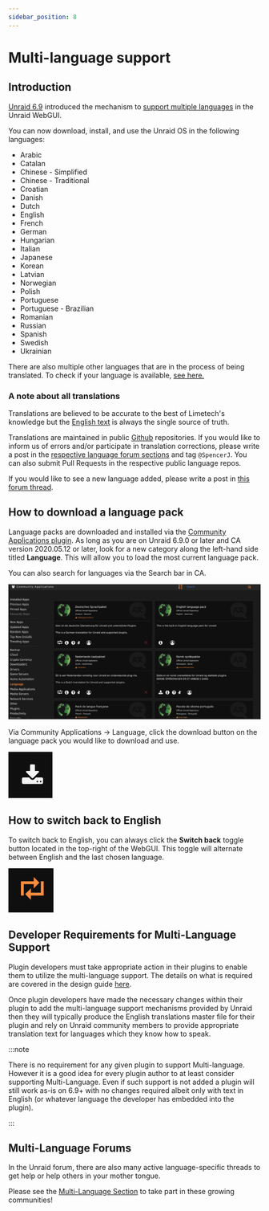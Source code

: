 ```yaml
---
sidebar_position: 8
---
```


# Multi-language support

## Introduction

[Unraid 6.9](https://unraid.net/blog/unraid-6-9-multi-language-support)
introduced the mechanism to [support multiple
languages](https://unraid.net/blog/unraid-6-9-multi-language-support) in
the Unraid WebGUI.

You can now download, install, and use the Unraid OS in the following
languages:

* Arabic
* Catalan
* Chinese - Simplified
* Chinese - Traditional
* Croatian
* Danish
* Dutch
* English
* French
* German
* Hungarian
* Italian
* Japanese
* Korean
* Latvian
* Norwegian
* Polish
* Portuguese
* Portuguese - Brazilian
* Romanian
* Russian
* Spanish
* Swedish
* Ukrainian

There are also multiple other languages that are in the process of being translated. To check if your language is available, [see here.](https://github.com/unraid?q=lang&type=all&language=&sort=)

### A note about all translations

Translations are believed to be accurate to the best of Limetech's knowledge but the [English text](https://github.com/unraid/lang-en_US) is always the single source of truth.

Translations are maintained in public [Github](https://github.com/unraid) repositories. If you would like to inform us of errors and/or participate in translation corrections, please write a post in the [respective language forum sections](https://forums.unraid.net/forum/75-multi-language-section/) and tag `@SpencerJ`. You can also submit Pull Requests in the respective public language repos.

If you would like to see a new language added, please write a post in [this forum thread](https://forums.unraid.net/forum/77-general/).

## How to download a language pack

Language packs are downloaded and installed via the [Community Applications plugin](https://forums.unraid.net/topic/38582-plug-in-community-applications/). As long as you are on Unraid 6.9.0 or later and CA version 2020.05.12 or later, look for a new category along the left-hand side titled **Language**. This will allow you to load the most current language pack.

You can also search for languages via the Search bar in CA.  

![](../assets/Screen_Shot_2021-06-24_at_12.38.44_PM.png)

Via Community Applications → Language, click the download button on the
language pack you would like to download and use.

![](../assets/Download.png)

## How to switch back to English

To switch back to English, you can always click the **Switch back** toggle button located in the top-right of the WebGUI. This toggle will alternate between English and the last chosen language.

![](../assets/Switch_toggle.png)

## Developer Requirements for Multi-Language Support

Plugin developers must take appropriate action in their plugins to enable them to utilize the multi-language support. The details on what is required are covered in the design guide [here](https://wiki.unraid.net/images/5/5e/Multi-language_Support_Design_Guide.pdf).

Once plugin developers have made the necessary changes within their plugin to add the multi-language support mechanisms provided by Unraid then they will typically produce the English translations master file for their plugin and rely on Unraid community members to provide appropriate translation text for languages which they know how to speak.

:::note

There is no requirement for any given plugin to support Multi-language. However it is a good idea for every plugin author to at least consider supporting Multi-Language. Even if such support is not added a plugin will still work as-is on 6.9+ with no changes required albeit only with text in English (or whatever language the developer has embedded into the plugin).

:::

## Multi-Language Forums

In the Unraid forum, there are also many active language-specific threads to get help or help others in your mother tongue.

Please see the [Multi-Language Section](https://forums.unraid.net/forum/75-multi-language-section/) to take part in these growing communities!
